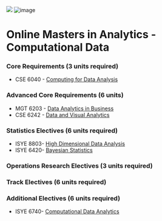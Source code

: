 ![](https://www.google.com/url?sa=i&source=images&cd=&cad=rja&uact=8&ved=2ahUKEwir3NCT84blAhXVfysKHWxiAZEQjRx6BAgBEAQ&url=%2Furl%3Fsa%3Di%26source%3Dimages%26cd%3D%26ved%3D%26url%3Dhttps%253A%252F%252Fcommons.wikimedia.org%252Fwiki%252FFile%253AGeorgia_Tech_shortened_logo.png%26psig%3DAOvVaw0gwFDaBVzImFfPZTvj_cf2%26ust%3D1570426067339709&psig=AOvVaw0gwFDaBVzImFfPZTvj_cf2&ust=1570426067339709)
![image](https://user-images.githubusercontent.com/32135867/66264716-a5ec3000-e7bf-11e9-8d3e-8fdad084669c.png)

# Online Masters in Analytics - Computational Data

### Core Requirements (3 units required) 
* CSE 6040 - [Computing for Data Analysis](https://github.com/godsylla/cse6040-computing-for-data-analysis)

### Advanced Core Requirements (6 units)
* MGT 6203 - [Data Analytics in Business](https://github.com/godsylla/mgt6203-data-analytics-in-business)
* CSE 6242 - [Data and Visual Analytics](https://github.com/godsylla/cse6242-Data-and-Visual-Analytics)

### Statistics Electives (6 units required)
* ISYE 8803- [High Dimensional Data Analysis](https://github.com/godsylla/isye8803-high-dimensional-data-analysis)
* ISYE 6420- [Bayesian Statistics](https://github.com/godsylla/isye6420-bayesian-statistics)

### Operations Research Electives (3 units required)


### Track Electives (6 units required)


### Additional Electives (6 units required)
* ISYE 6740- [Computational Data Analytics](https://github.com/godsylla/isye6740-computational-data-analytics)

